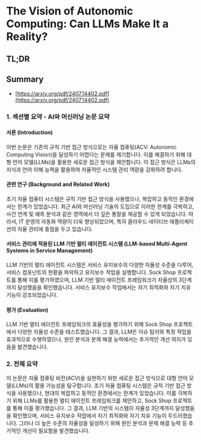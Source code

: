 # The Vision of Autonomic Computing: Can LLMs Make It a Reality?
## TL;DR
## Summary
- [https://arxiv.org/pdf/2407.14402.pdf](https://arxiv.org/pdf/2407.14402.pdf)

### 1. 섹션별 요약 - AI와 머신러닝 논문 요약

#### 서론 (Introduction)
이번 논문은 기존의 규칙 기반 접근 방식으로는 자율 컴퓨팅(ACV: Autonomic Computing Vision)을 달성하기 어렵다는 문제를 제기합니다. 이를 해결하기 위해 대형 언어 모델(LLMs)을 활용한 새로운 접근 방식을 제안합니다. 이 접근 방식은 LLMs의 지식과 언어 이해 능력을 활용하여 자율적인 시스템 관리 역량을 강화하려 합니다.

#### 관련 연구 (Background and Related Work)
초기 자율 컴퓨터 시스템은 규칙 기반 접근 방식을 사용했으나, 복잡하고 동적인 환경에서는 한계가 있었습니다. 최근 AI와 머신러닝 기술의 도입으로 이러한 한계를 극복하고, 사건 연계 및 예측 분석과 같은 영역에서 더 깊은 통찰을 제공할 수 있게 되었습니다. 따라서, IT 운영의 자동화 역량이 더욱 향상되었으며, 특히 클라우드 네이티브 애플리케이션의 자율 관리에 중점을 두고 있습니다.

#### 서비스 관리에 적용된 LLM 기반 멀티 에이전트 시스템 (LLM-based Multi-Agent Systems in Service Management)
LLM 기반의 멀티 에이전트 시스템은 서비스 유지보수의 다양한 자율성 수준을 다루어, 서비스 컴포넌트의 현황을 파악하고 유지보수 작업을 실행합니다. Sock Shop 프로젝트를 통해 이를 평가하였으며, LLM 기반 멀티 에이전트 프레임워크가 자율성의 3단계까지 달성했음을 확인했습니다. 서비스 유지보수 작업에서는 자기 최적화와 자기 치유 기능이 강조되었습니다.

#### 평가 (Evaluation)
LLM 기반 멀티 에이전트 프레임워크의 효율성을 평가하기 위해 Sock Shop 프로젝트에서 다양한 자율성 수준을 테스트했습니다. 그 결과, LLM은 이슈 탐지와 특정 작업을 효과적으로 수행하였으나, 원인 분석과 문제 해결 능력에서는 추가적인 개선 여지가 있음을 발견했습니다.

### 2. 전체 요약

이 논문은 자율 컴퓨팅 비전(ACV)을 실현하기 위한 새로운 접근 방식으로 대형 언어 모델(LLMs)의 활용 가능성을 탐구합니다. 초기 자율 컴퓨팅 시스템은 규칙 기반 접근 방식을 사용했으나, 현대의 복잡하고 동적인 환경에서는 한계가 있었습니다. 이를 극복하기 위해 LLMs를 활용한 멀티 에이전트 프레임워크를 제안하고, Sock Shop 프로젝트를 통해 이를 평가했습니다. 그 결과, LLM 기반의 시스템이 자율성 3단계까지 달성했음을 확인했으며, 서비스 유지보수 작업에서 자기 최적화와 자기 치유 기능이 두드러졌습니다. 그러나 더 높은 수준의 자율성을 달성하기 위해 원인 분석과 문제 해결 능력 등 추가적인 개선이 필요함을 발견했습니다.